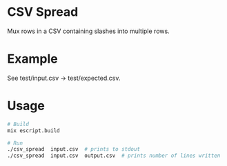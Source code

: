 # CSV Spread

Mux rows in a CSV containing slashes into multiple rows.

# Example

See test/input.csv -> test/expected.csv.

# Usage

```sh
# Build
mix escript.build

# Run
./csv_spread  input.csv  # prints to stdout
./csv_spread  input.csv  output.csv  # prints number of lines written
```
